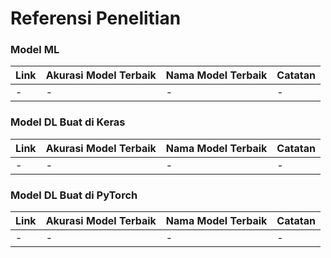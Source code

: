 # Referensi Penelitian 

### Model ML
| Link | Akurasi Model Terbaik | Nama Model Terbaik | Catatan |
|------------|------|---------------------|------------------|
| - | - | - | - |

### Model DL Buat di Keras
| Link | Akurasi Model Terbaik |  Nama Model Terbaik |Catatan |
|------------|------|---------------------|------------------|
| - | - | - | - |

### Model DL Buat di PyTorch
| Link | Akurasi Model Terbaik |  Nama Model Terbaik |Catatan |
|------------|------|---------------------|------------------|
| - | - | - | - |
